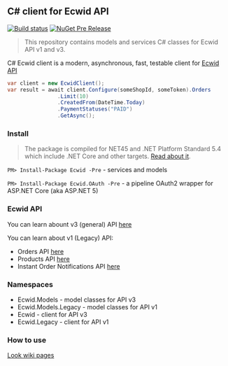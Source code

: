 ## C# client for Ecwid API
[![Build status](https://ci.appveyor.com/api/projects/status/4mgx59ese69wjx7d?svg=true)](https://ci.appveyor.com/project/kroniak/extensions-ecwid)
[![NuGet Pre Release](https://img.shields.io/nuget/vpre/Ecwid.svg)](https://www.nuget.org/packages/Ecwid/)
> This repository contains models and services C# classes for Ecwid API v1 and v3.

C# Ecwid client is a modern, asynchronous, fast, testable client for [Ecwid API](https://developers.ecwid.com/api-documentation)

```c#
var client = new EcwidClient();
var result = await client.Configure(someShopId, someToken).Orders
                .Limit(10)
                .CreatedFrom(DateTime.Today)
                .PaymentStatuses("PAID")
                .GetAsync();
```
### Install
> The package is compiled for NET45 and .NET Platform Standard 5.4 which include .NET Core and other targets. [Read about it](https://github.com/dotnet/corefx/blob/master/Documentation/architecture/net-platform-standard.md#mapping-the-net-platform-standard-to-platforms). 

`PM> Install-Package Ecwid -Pre` - services and models

`PM> Install-Package Ecwid.OAuth -Pre` - a pipeline OAuth2 wrapper for ASP.NET Core (aka ASP.NET 5)
### Ecwid API
You can learn abount v3 (general) API [here](https://developers.ecwid.com/api-documentation)

You can learn about v1 (Legacy) API:
- Orders API [here](https://help.ecwid.com/customer/en/portal/articles/1166917-legacy-order-api)
- Products API [here](https://help.ecwid.com/customer/en/portal/articles/1163920-legacy-product-api)
- Instant Order Notifications API [here](https://help.ecwid.com/customer/en/portal/articles/1167200-instant-order-notifications-api)

### Namespaces
- Ecwid.Models - model classes for API v3
- Ecwid.Models.Legacy - model classes for API v1
- Ecwid - client for API v3
- Ecwid.Legacy - client for API v1

### How to use
[Look wiki pages](https://github.com/kroniak/extensions-ecwid/wiki)
